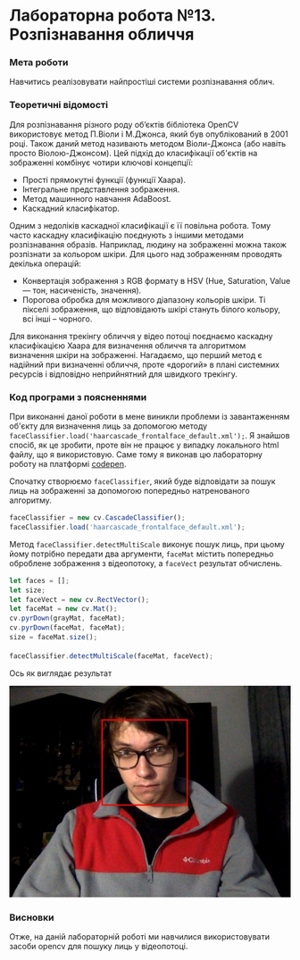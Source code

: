 # Лабораторна робота №13. Розпізнавання обличчя
### Мета роботи
Навчитись реалізовувати найпростіші системи розпізнавання облич.

### Теоретичні відомості
Для розпізнавання різного роду об’єктів бібліотека OpenCV використовує метод П.Віоли і М.Джонса, який був опублікований в 2001 році. Також даний метод називають методом Віоли-Джонса (або навіть просто Віолою-Джонсом). Цей підхід до класифікації об'єктів на зображенні комбінує чотири ключові концепції:
* Прості прямокутні функції (функції Хаара).
* Інтегральне представлення зображення.
* Метод машинного навчання AdaBoost.
* Каскадний класифікатор.

Одним з недоліків каскадної класифікації є її повільна робота. Тому часто каскадну класифікацію поєднують з іншими методами розпізнавання образів. Наприклад, людину на зображенні можна також розпізнати за кольором шкіри. Для цього над зображенням проводять декілька операцій:
* Конвертація зображення з RGB формату в HSV (Hue, Saturation, Value — тон, насиченість, значення).
* Порогова обробка для можливого діапазону кольорів шкіри. Ті пікселі зображення, що відповідають шкірі стануть білого кольору, всі інші – чорного.

Для виконання трекінгу обличчя у відео потоці поєднаємо каскадну класифікацією Хаара для визначення обличчя та алгоритмом визначення шкіри на зображенні. Нагадаємо, що перший метод є надійний при визначенні обличчя, проте «дорогий» в плані системних ресурсів і відповідно неприйнятний для швидкого трекінгу.
### Код програми з поясненнями

При виконанні даної роботи в мене виникли проблеми із завантаженням об'єкту для визначення лиць за допомогою методу ```faceClassifier.load('haarcascade_frontalface_default.xml');```. Я знайшов спосіб, як це зробити, проте він не працює у випадку локального html файлу, що я використовую.
Саме тому я виконав цю лабораторну роботу на платформі 
[codepen](https://codepen.io/pelykh/pen/ExxgXLm).


Спочатку створюємо `faceClassifier`, який буде відповідати за пошук лиць на зображенні за допомогою попередньо натренованого алгоритму.
```javascript
faceClassifier = new cv.CascadeClassifier();
faceClassifier.load('haarcascade_frontalface_default.xml');
```
Метод `faceClassifier.detectMultiScale` виконує пошук лиць, при цьому йому потрібно передати два аргументи, `faceMat` містить попередньо оброблене зображення з відеопотоку, а `faceVect` результат обчислень.
```javascript
let faces = [];
let size;
let faceVect = new cv.RectVector();
let faceMat = new cv.Mat();
cv.pyrDown(grayMat, faceMat);
cv.pyrDown(faceMat, faceMat);
size = faceMat.size();
    
faceClassifier.detectMultiScale(faceMat, faceVect);
```

Ось як виглядає результат

![](./13_detected_face.png)
### Висновки
Отже, на даній лабораторній роботі ми навчилися використовувати засоби opencv для пошуку лиць у відеопотоці.
